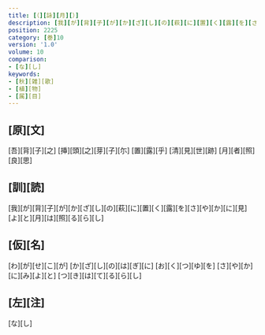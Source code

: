 ```yaml
---
title: [（][詠][月][）]
description: [我][が][背][子][が][か][ざ][し][の][萩][に][置][く][露][を][さ][や][か][に][見][よ][と][月][は][照][る][ら][し]
position: 2225
category: [巻]10
version: '1.0'
volume: 10
comparison:
- [な][し]
keywords:
- [秋][雑][歌]
- [植][物]
- [属][目]
---
```


## [原][文]

[吾][背][子][之] [挿][頭][之][芽][子][尓] [置][露][乎] [清][見][世][跡] [月][者][照][良][思]

## [訓][読]

[我][が][背][子][が][か][ざ][し][の][萩][に][置][く][露][を][さ][や][か][に][見][よ][と][月][は][照][る][ら][し]

## [仮][名]

[わ][が][せ][こ][が] [か][ざ][し][の][は][ぎ][に] [お][く][つ][ゆ][を] [さ][や][か][に][み][よ][と] [つ][き][は][て][る][ら][し]

## [左][注]

[な][し]
